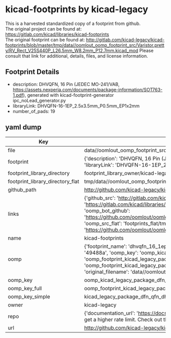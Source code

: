 # kicad-footprints by kicad-legacy  
This is a harvested standardized copy of a footprint from github.  
The original project can be found at:  
https://gitlab.com/kicad/libraries/kicad-footprints  
The original footprint can be found at:
http://gitlab.com/kicad-legacy/kicad-footprints/blob/master/tmp/data//oomlout_oomp_footprint_src/Varistor.pretty/RV_Rect_V25S440P_L26.5mm_W8.2mm_P12.7mm.kicad_mod
Please consult that link for additional, details, files, and license information.  
## Footprint Details
* description: DHVQFN, 16 Pin (JEDEC MO-241/VAB, https://assets.nexperia.com/documents/package-information/SOT763-1.pdf), generated with kicad-footprint-generator ipc_noLead_generator.py  
* libraryLink: DHVQFN-16-1EP_2.5x3.5mm_P0.5mm_EP1x2mm  
* number_of_pads: 19  
## yaml dump  
| Key | Value |  
| --- | --- |  
| file | data//oomlout_oomp_footprint_src/kicad-footprints/Package_DFN_QFN.pretty/DHVQFN-16-1EP_2.5x3.5mm_P0.5mm_EP1x2mm.kicad_mod |  
| footprint | {'description': 'DHVQFN, 16 Pin (JEDEC MO-241/VAB, https://assets.nexperia.com/documents/package-information/SOT763-1.pdf), generated with kicad-footprint-generator ipc_noLead_generator.py', 'libraryLink': 'DHVQFN-16-1EP_2.5x3.5mm_P0.5mm_EP1x2mm', 'number_of_pads': 19} |  
| footprint_library_directory | footprint_library_owner/kicad-legacy_kicad-footprints |  
| footprint_library_directory_flat | tmp/data//oomlout_oomp_footprint_src/footprints_flat/kicad_legacy_package_dfn_qfn_dhvqfn_16_1ep_2_5x3_5mm_p0_5mm_ep1x2mm/working |  
| github_path | http://github.com/kicad-legacy/kicad-footprints/blob/master/tmp/data//oomlout_oomp_footprint_src/Package_DFN_QFN.pretty/DHVQFN-16-1EP_2.5x3.5mm_P0.5mm_EP1x2mm.kicad_mod |  
| links | {'github_src': 'http://gitlab.com/kicad-legacy/kicad-footprints/blob/master/tmp/data//oomlout_oomp_footprint_src/Varistor.pretty/RV_Rect_V25S440P_L26.5mm_W8.2mm_P12.7mm.kicad_mod', 'github_src_repo': 'https://gitlab.com/kicad/libraries/kicad-footprints', 'oomp_bot': 'tmp/data//oomlout_oomp_footprint_src/footprints/kicad_legacy_package_dfn_qfn_dhvqfn_16_1ep_2_5x3_5mm_p0_5mm_ep1x2mm/working', 'oomp_bot_github': 'https://github.com/oomlout/oomlout_oomp_footprint_bot/tree/main/tmp/data//oomlout_oomp_footprint_src/footprints/kicad_legacy_package_dfn_qfn_dhvqfn_16_1ep_2_5x3_5mm_p0_5mm_ep1x2mm/working', 'oomp_src_flat': 'footprints_flat/tmp/data//oomlout_oomp_footprint_src/footprints_flat/kicad_legacy_package_dfn_qfn_dhvqfn_16_1ep_2_5x3_5mm_p0_5mm_ep1x2mm/working', 'oomp_src_flat_github': 'https://github.com/oomlout/oomlout_oomp_footprint_src/tree/main/tmp/data//oomlout_oomp_footprint_src/footprints_flat/kicad_legacy_package_dfn_qfn_dhvqfn_16_1ep_2_5x3_5mm_p0_5mm_ep1x2mm/working'} |  
| name | kicad-footprints |  
| oomp | {'footprint_name': 'dhvqfn_16_1ep_2_5x3_5mm_p0_5mm_ep1x2mm', 'library_name': 'package_dfn_qfn', 'md5': '49488a2a90759065925f8c668c9b31f8', 'md5_10': '49488a2a90', 'md5_5': '49488', 'md5_6': '49488a', 'oomp_key': 'oomp_kicad_legacy_package_dfn_qfn_dhvqfn_16_1ep_2_5x3_5mm_p0_5mm_ep1x2mm', 'oomp_key_extra': 'oomp_footprint_kicad_legacy_package_dfn_qfn_dhvqfn_16_1ep_2_5x3_5mm_p0_5mm_ep1x2mm', 'oomp_key_full': 'oomp_footprint_kicad_legacy_package_dfn_qfn_dhvqfn_16_1ep_2_5x3_5mm_p0_5mm_ep1x2mm_49488a', 'oomp_key_simple': 'kicad_legacy_package_dfn_qfn_dhvqfn_16_1ep_2_5x3_5mm_p0_5mm_ep1x2mm', 'original_filename': 'data//oomlout_oomp_footprint_src/kicad-footprints/Package_DFN_QFN.pretty/DHVQFN-16-1EP_2.5x3.5mm_P0.5mm_EP1x2mm.kicad_mod', 'owner_name': 'kicad_legacy'} |  
| oomp_key | oomp_kicad_legacy_package_dfn_qfn_dhvqfn_16_1ep_2_5x3_5mm_p0_5mm_ep1x2mm |  
| oomp_key_full | oomp_footprint_kicad_legacy_package_dfn_qfn_dhvqfn_16_1ep_2_5x3_5mm_p0_5mm_ep1x2mm |  
| oomp_key_simple | kicad_legacy_package_dfn_qfn_dhvqfn_16_1ep_2_5x3_5mm_p0_5mm_ep1x2mm |  
| owner | kicad-legacy |  
| repo | {'documentation_url': 'https://docs.github.com/rest/overview/resources-in-the-rest-api#rate-limiting', 'message': "API rate limit exceeded for 84.66.142.224. (But here's the good news: Authenticated requests get a higher rate limit. Check out the documentation for more details.)"} |  
| url | http://github.com/kicad-legacy/kicad-footprints |  


